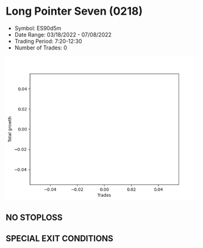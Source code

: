 # Long Pointer Seven (0218) 
- Symbol: ES90d5m
- Date Range: 03/18/2022 - 07/08/2022
- Trading Period: 7:20-12:30
- Number of Trades: 0

![Plot](LongPointerSeven(0218)ES90d5m.png)
## NO STOPLOSS









## SPECIAL EXIT CONDITIONS 
